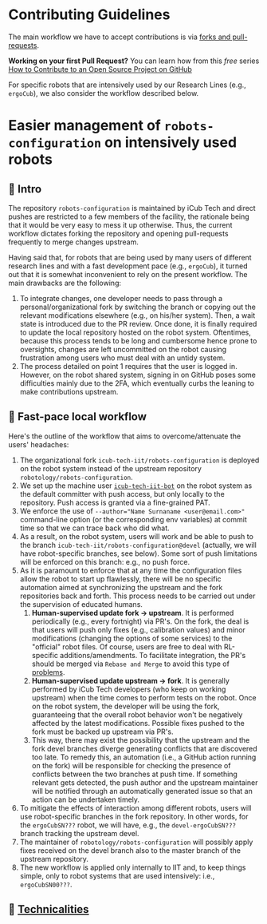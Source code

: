 
Contributing Guidelines
=======================

The main workflow we have to accept contributions is via [forks and pull-requests](https://guides.github.com/activities/forking).

**Working on your first Pull Request?** You can learn how from this *free* series [How to Contribute to an Open Source Project on GitHub](https://kcd.im/pull-request)

For specific robots that are intensively used by our Research Lines (e.g., `ergoCub`), we also consider the workflow described below. 

# Easier management of `robots-configuration` on intensively used robots

## 🔲 Intro
The repository `robots-configuration` is maintained by iCub Tech and direct pushes are restricted to a few members of the facility, the rationale being that it would be very easy to mess it up otherwise. Thus, the current workflow dictates forking the repository and opening pull-requests frequently to merge changes upstream.

Having said that, for robots that are being used by many users of different research lines and with a fast development pace (e.g., `ergoCub`), it turned out that it is somewhat inconvenient to rely on the present workflow. The main drawbacks are the following:
1. To integrate changes, one developer needs to pass through a personal/organizational fork by switching the branch or copying out the relevant modifications elsewhere (e.g., on his/her system). Then, a wait state is introduced due to the PR review. Once done, it is finally required to update the local repository hosted on the robot system. Oftentimes, because this process tends to be long and cumbersome hence prone to oversights, changes are left uncommitted on the robot causing frustration among users who must deal with an untidy system.
2. The process detailed on point 1 requires that the user is logged in. However, on the robot shared system, signing in on GitHub poses some difficulties mainly due to the 2FA, which eventually curbs the leaning to make contributions upstream.

## 🔲 Fast-pace local workflow
Here's the outline of the workflow that aims to overcome/attenuate the users' headaches:
1. The organizational fork `icub-tech-iit/robots-configuration` is deployed on the robot system instead of the upstream repository `robotology/robots-configuration`.
2. We set up the machine user [`icub-tech-iit-bot`](https://github.com/icub-tech-iit-bot) on the robot system as the default committer with push access, but only locally to the repository. Push access is granted via a fine-grained PAT.
3. We enforce the use of `--author="Name Surnaname <user@email.com>"` command-line option (or the corresponding env variables) at commit time so that we can trace back who did what.
4. As a result, on the robot system, users will work and be able to push to the branch `icub-tech-iit/robots-configuration@devel` (actually, we will have robot-specific branches, see below). Some sort of push limitations will be enforced on this branch: e.g., no push force.
5. As it is paramount to enforce that at any time the configuration files allow the robot to start up flawlessly, there will be no specific automation aimed at synchronizing the upstream and the fork repositories back and forth. This process needs to be carried out under the supervision of educated humans.
    1. **Human-supervised update fork → upstream**. It is performed periodically (e.g., every fortnight) via PR's. On the fork, the deal is that users will push only fixes (e.g., calibration values) and minor modifications (changing the options of some services) to the "official" robot files. Of course, users are free to deal with RL-specific additions/amendments. To facilitate integration, the PR's should be merged via `Rebase and Merge` to avoid this type of [problems](https://stackoverflow.com/questions/49200667/github-squash-and-merge-subsequent-pull-request-showing-all-previous-changes).
    2. **Human-supervised update upstream → fork**. It is generally performed by iCub Tech developers (who keep on working upstream) when the time comes to perform tests on the robot. Once on the robot system, the developer will be using the fork, guaranteeing that the overall robot behavior won't be negatively affected by the latest modifications. Possible fixes pushed to the fork must be backed up upstream via PR's.
    3. This way, there may exist the possibility that the upstream and the fork devel branches diverge generating conflicts that are discovered too late. To remedy this, an automation (i.e., a GitHub action running on the fork) will be responsible for checking the presence of conflicts between the two branches at push time. If something relevant gets detected, the push author and the upstream maintainer will be notified through an automatically generated issue so that an action can be undertaken timely.
6. To mitigate the effects of interaction among different robots, users will use robot-specific branches in the fork repository. In other words, for the `ergoCubSN???` robot, we will have, e.g., the `devel-ergoCubSN???` branch tracking the upstream devel.
7. The maintainer of `robotology/robots-configuration` will possibly apply fixes received on the devel branch also to the master branch of the upstream repository.
8. The new workflow is applied only internally to IIT and, to keep things simple, only to robot systems that are used intensively: i.e., `ergoCubSN00???`.

## 🔲 [Technicalities](./local-workflow-tech.md)
